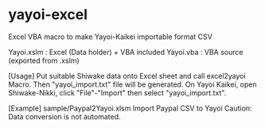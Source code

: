 # yayoi-excel
Excel VBA macro to make Yayoi-Kaikei importable format CSV

Yayoi.xslm : Excel (Data holder) + VBA included
Yayoi.vba : VBA source (exported from .xslm)

[Usage]
Put suitable Shiwake data onto Excel sheet and call excel2yayoi Macro.
Then "yayoi_import.txt" file will be generated.
On Yayoi Kaikei, open Shiwake-Nikki, click "File"-"Import" then select "yayoi_import.txt".

[Example]
sample/Paypal2Yayoi.xlsm
  Import Paypal CSV to Yayoi
  Caution: Data conversion is not automated.
